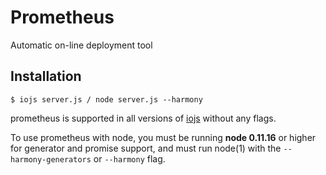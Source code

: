 # Prometheus
Automatic on-line deployment tool

## Installation

```
$ iojs server.js / node server.js --harmony
```

  prometheus is supported in all versions of [iojs](https://iojs.org) without any flags.

  To use prometheus with node, you must be running __node 0.11.16__ or higher for generator and promise support, and must run node(1)
  with the `--harmony-generators` or `--harmony` flag.
